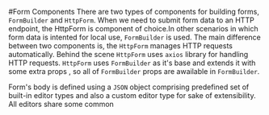 #Form Components
There are two types of components for building forms, `FormBuilder` and `HttpForm`. When we need to submit form data to an HTTP endpoint, the HttpForm is component of choice.In other scenarios in which form data is intented for local use, `FormBuilder` is used. The main difference between two components is, the `HttpForm` manages HTTP requests automatically. Behind the scene `HttpForm` uses `axios` library for handling HTTP requests. `HttpForm` uses `FormBuilder` as it's base and extends it with some extra props , so all of `FormBuilder` props are awailable in `FormBuilder`.

Form's body is defined using a `JSON` object comprising predefined set of built-in editor types and also a custom editor type for sake of extensibility. All editors share some common 